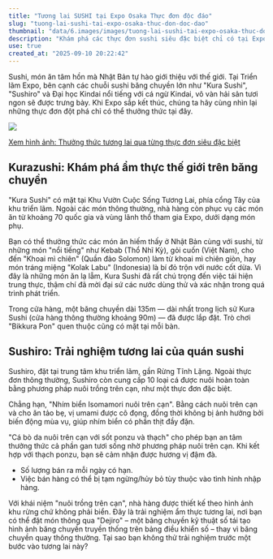 ```yaml
---
title: "Tương lai SUSHI tại Expo Osaka Thực đơn độc đáo"
slug: "tuong-lai-sushi-tai-expo-osaka-thuc-don-doc-dao"
thumbnail: "data/6.images/images/tuong-lai-sushi-tai-expo-osaka-thuc-don-doc-dao.webp"
description: "Khám phá các thực đơn sushi siêu đặc biệt chỉ có tại Expo Osaka-Kansai 2025, với sự góp mặt của Kurazushi, Sushiro và Viện Nghiên cứu Thủy sản Đại học Kindai, mang đến hương vị tương lai của ẩm thực biển."
use: true
created_at: "2025-09-10 20:22:42"
---
```


Sushi, món ăn tâm hồn mà Nhật Bản tự hào giới thiệu với thế giới. Tại Triển lãm Expo, bên cạnh các chuỗi sushi băng chuyền lớn như "Kura Sushi", "Sushiro" và Đại học Kindai nổi tiếng với cá ngừ Kindai, vô vàn hải sản tươi ngon sẽ được trưng bày. Khi Expo sắp kết thúc, chúng ta hãy cùng nhìn lại những thực đơn đột phá chỉ có thể thưởng thức tại đây.

![](/images/20250910-00010006-mbsnews-000-1-view.webp)

[Xem hình ảnh: Thưởng thức tương lai qua từng thực đơn siêu đặc biệt](https://newsdig.tbs.co.jp/articles/gallery/2160728)

## Kurazushi: Khám phá ẩm thực thế giới trên băng chuyền

"Kura Sushi" có mặt tại Khu Vườn Cuộc Sống Tương Lai, phía cổng Tây của khu triển lãm. Ngoài các món thông thường, nhà hàng còn phục vụ các món ăn từ khoảng 70 quốc gia và vùng lãnh thổ tham gia Expo, dưới dạng món phụ.

Bạn có thể thưởng thức các món ăn hiếm thấy ở Nhật Bản cùng với sushi, từ những món "nổi tiếng" như Kebab (Thổ Nhĩ Kỳ), gỏi cuốn (Việt Nam), cho đến "Khoai mì chiên" (Quần đảo Solomon) làm từ khoai mì chiên giòn, hay món tráng miệng "Kolak Labu" (Indonesia) là bí đỏ trộn với nước cốt dừa. Vì đây là những món ăn lạ lẫm, Kura Sushi đã rất chú trọng đến việc tái hiện trung thực, thậm chí đã mời đại sứ các nước dùng thử và xác nhận trong quá trình phát triển.

Trong cửa hàng, một băng chuyền dài 135m — dài nhất trong lịch sử Kura Sushi (cửa hàng thông thường khoảng 90m) — đã được lắp đặt. Trò chơi "Bikkura Pon" quen thuộc cũng có mặt tại mỗi bàn.

## Sushiro: Trải nghiệm tương lai của quán sushi

Sushiro, đặt tại trung tâm khu triển lãm, gần Rừng Tĩnh Lặng. Ngoài thực đơn thông thường, Sushiro còn cung cấp 10 loại cá được nuôi hoàn toàn bằng phương pháp nuôi trồng trên cạn, như một thực đơn đặc biệt.

Chẳng hạn, "Nhím biển Isomamori nuôi trên cạn". Bằng cách nuôi trên cạn và cho ăn tảo bẹ, vị umami được cô đọng, đồng thời không bị ảnh hưởng bởi biến động mùa vụ, giúp nhím biển có phần thịt đầy đặn.

"Cá bò da nuôi trên cạn với sốt ponzu và thạch" cho phép bạn an tâm thưởng thức cả phần gan tươi sống nhờ phương pháp nuôi trên cạn. Khi kết hợp với thạch ponzu, bạn sẽ cảm nhận được hương vị đậm đà.
*   Số lượng bán ra mỗi ngày có hạn.
*   Việc bán hàng có thể bị tạm ngừng/hủy bỏ tùy thuộc vào tình hình nhập hàng.

Với khái niệm "nuôi trồng trên cạn", nhà hàng được thiết kế theo hình ảnh khu rừng chứ không phải biển. Đây là trải nghiệm ẩm thực tương lai, nơi bạn có thể đặt món thông qua "Dejiro" – một băng chuyền kỹ thuật số tái tạo hình ảnh băng chuyền truyền thống trên bảng điều khiển số – thay vì băng chuyền quay thông thường. Tại sao bạn không thử trải nghiệm trước một bước vào tương lai này?